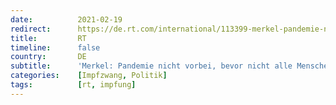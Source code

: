```yaml
---
date:          2021-02-19
redirect:      https://de.rt.com/international/113399-merkel-pandemie-nicht-vorbei-bevor/
title:         RT
timeline:      false
country:       DE
subtitle:      'Merkel: Pandemie nicht vorbei, bevor nicht alle Menschen auf der Welt geimpft sind'
categories:    [Impfzwang, Politik]
tags:          [rt, impfung]
---
```

